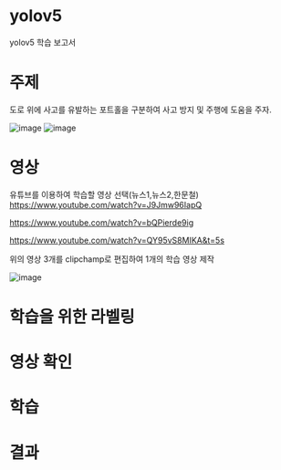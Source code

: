 # yolov5
yolov5 학습 보고서

# 주제
도로 위에 사고를 유발하는 포트홀을 구분하여 사고 방지 및 주행에 도움을 주자.

![image](https://github.com/user-attachments/assets/47d8b6ce-dd1d-412a-9a8f-82803147acb2) 
![image](https://github.com/user-attachments/assets/815201f9-f185-490a-b809-0df650070b2b)


# 영상
유튜브를 이용하여 학습할 영상 선택(뉴스1,뉴스2,한문철)
https://www.youtube.com/watch?v=J9Jmw96IapQ 

https://www.youtube.com/watch?v=bQPierde9ig 

https://www.youtube.com/watch?v=QY95vS8MIKA&t=5s 

위의 영상 3개를 clipchamp로 편집하여 1개의 학습 영상 제작

![image](https://github.com/user-attachments/assets/d9a9eea2-65f7-45b3-8945-5ec8f4ada7d8)

# 학습을 위한 라벨링

# 영상 확인

# 학습

# 결과
